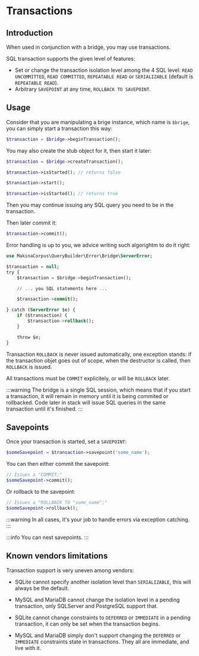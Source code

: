 # Transactions

## Introduction

When used in conjunction with a bridge, you may use transactions.

SQL transaction supports the given level of features:

 - Set or change the transaction isolation level among the 4 SQL level:
   `READ UNCOMMITTED`, `READ COMMITTED`, `REPEATABLE READ` or `SERIALIZABLE` (default is `REPEATABLE READ`).
 - Arbitrary `SAVEPOINT` at any time, `ROLLBACK TO SAVEPOINT`.

## Usage

Consider that you are manipulating a brige instance, which name is `$brige`, you can
simply start a transaction this way:

```php
$transaction = $bridge->beginTransaction();
```

You may also create the stub object for it, then start it later:

```php
$transaction = $bridge->createTransaction();

$transaction->isStarted(); // returns false

$transaction->start();

$transaction->isStarted(); // returns true
```

Then you may continue issuing any SQL query you need to be in the transaction.

Then later commit it:

```php
$transaction->commit();
```

Error handling is up to you, we advice writing such algorightm to do it right:

```sql
use MakinaCorpus\QueryBuilder\Error\Bridge\ServerError;

$transaction = null;
try {
    $transaction = $bridge->beginTransaction();

    // ... you SQL statements here ...

    $transaction->commit();

} catch (ServerError $e) {
    if ($transaction) {
        $transaction->rollback();
    }

    throw $e;
}
```

Transaction `ROLLBACK` is never issued automatically, one exception stands: if the transaction
objet goes out of scope, when the destructor is called, then `ROLLBACK` is issued.

All transactions must be `COMMIT` explicitely, or will be `ROLLBACK` later.

:::warning
The bridge is a single SQL session, which means that if you start a transaction, it will
remain in memory until it is being commited or rollbacked. Code later in stack will issue
SQL queries in the same transaction until it's finished.
:::

## Savepoints

Once your transaction is started, set a `SAVEPOINT`:

```php
$someSavepoint = $transaction->savepoint('some_name');
```

You can then either commit the savepoint:

```php
// Issues a "COMMIT;"
$someSavepoint->commit();
```

Or rollback to the savepoint:

```php
// Issues a "ROLLBACK TO "some_name";"
$someSavepoint->rollback();
```

:::warning
In all cases, it's your job to handle errors via exception catching.
:::

:::info
You can nest savepoints.
:::

## Known vendors limitations

Transaction support is very uneven among vendors:

 - SQLite cannot specify another isolation level than `SERIALIZABLE`,
   this will always be the default.

 - MySQL and MariaDB cannot change the isolation level in a pending transaction,
   only SQLServer and PostgreSQL support that.

 - SQLite cannot change constraints to `DEFERRED` or `IMMEDIATE` in a pending transaction,
   it can only be set when the transaction begins.

 - MySQL and MariaDB simply don't support changing the `DEFERRED` or `IMMEDIATE` constraints
   state in transactions. They all are immediate, and live with it.
